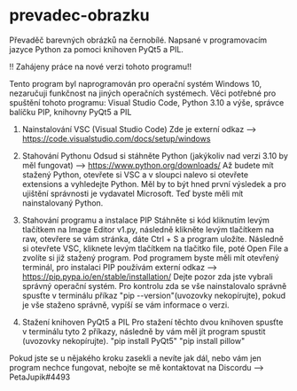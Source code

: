 # prevadec-obrazku
Převaděč barevných obrázků na černobílé.
Napsané v programovacím jazyce Python za pomoci knihoven PyQt5 a PIL.

!! Zahájeny práce na nové verzi tohoto programu!!

Tento program byl naprogramován pro operační systém Windows 10, nezaručuji funkčnost na jiných operačních systémech.
Věci potřebné pro spuštění tohoto programu: Visual Studio Code, Python 3.10 a výše, správce balíčku PIP, knihovny PyQt5 a PIL

1. Nainstalování VSC (Visual Studio Code)
  Zde je externí odkaz --> https://code.visualstudio.com/docs/setup/windows

2. Stahování Pythonu
  Odsud si stáhněte Python (jakýkoliv nad verzi 3.10 by měl fungovat) --> https://www.python.org/downloads/
  Až budete mít stažený Python, otevřete si VSC a v sloupci nalevo si otevřete extensions a vyhledejte Python.
  Měl by to být hned první výsledek a pro ujištění správnosti je vydavatel Microsoft. Teď byste měli mít
  nainstalovaný Python.

3. Stahování programu a instalace PIP
  Stáhněte si kód kliknutím levým tlačítkem na Image Editor v1.py, následně klikněte levým tlačítkem na raw, otevřere se vám stránka, dáte Ctrl + S a program uložíte.
  Následně si otevřete VSC, kliknete levým tlačítkem na tlačitko file, poté Open File a zvolíte si již stažený program. Pod programem byste měli mít otevřený terminál,
  pro instalaci PIP používám externí odkaz --> https://pip.pypa.io/en/stable/installation/ Dejte pozor zda jste vybrali správný operační systém.
  Pro kontrolu zda se vše nainstalovalo správně spusťte v terminálu příkaz "pip --version"(uvozovky nekopírujte), pokud je vše staženo správně,
  vypíší se vám informace o   verzi.

4. Stažení knihoven PyQt5 a PIL
  Pro stažení těchto dvou knihoven spusťte v terminálu tyto 2 příkazy, následně by vám měl jít program spustit (uvozovky nekopírujte).
  "pip install PyQt5"
  "pip install pillow"
  
Pokud jste se u nějakého kroku zasekli a nevíte jak dál, nebo vám jen program nechce fungovat, nebojte se mě kontaktovat na Discordu --> PetaJupik#4493
  
  

